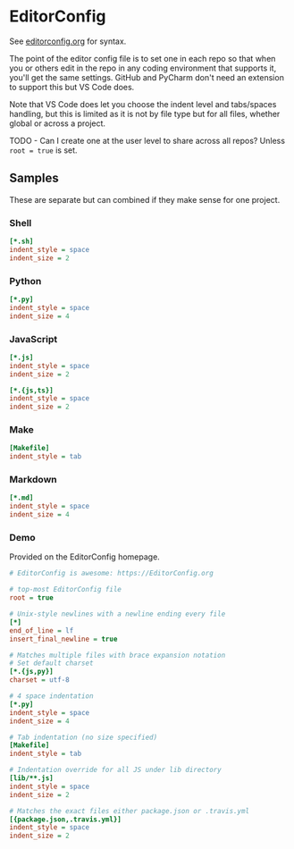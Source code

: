 # EditorConfig

See [editorconfig.org](https://editorconfig.org/) for syntax.

The point of the editor config file is to set one in each repo so that when you or others edit in the repo in any coding environment that supports it, you'll get the same settings. GitHub and PyCharm don't need an extension to support this but VS Code does.

Note that VS Code does let you choose the indent level and tabs/spaces handling, but this is limited as it is not by file type but for all files, whether global or across a project.

TODO - Can I create one at the user level to share across all repos? Unless `root = true` is set.


## Samples

These are separate but can combined if they make sense for one project.

### Shell

```ini
[*.sh]
indent_style = space
indent_size = 2
```

### Python

```ini
[*.py]
indent_style = space
indent_size = 4
```

### JavaScript

```ini
[*.js]
indent_style = space
indent_size = 2
```

```ini
[*.{js,ts}]
indent_style = space
indent_size = 2
```

### Make

```ini
[Makefile]
indent_style = tab
```

### Markdown

```ini
[*.md]
indent_style = space
indent_size = 4
```


### Demo

Provided on the EditorConfig homepage.

```ini
# EditorConfig is awesome: https://EditorConfig.org

# top-most EditorConfig file
root = true

# Unix-style newlines with a newline ending every file
[*]
end_of_line = lf
insert_final_newline = true

# Matches multiple files with brace expansion notation
# Set default charset
[*.{js,py}]
charset = utf-8

# 4 space indentation
[*.py]
indent_style = space
indent_size = 4

# Tab indentation (no size specified)
[Makefile]
indent_style = tab

# Indentation override for all JS under lib directory
[lib/**.js]
indent_style = space
indent_size = 2

# Matches the exact files either package.json or .travis.yml
[{package.json,.travis.yml}]
indent_style = space
indent_size = 2
```
